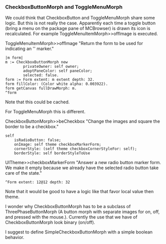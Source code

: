 ### CheckboxButtonMorph and ToggleMenuMorph

We could think that CheckboxButton and ToggleMenuMorph share some logic. But this is not really the case.
Apparently each time a toggle button (bring a menu on the package pane of MCBrowser) is drawn its icon is recalculated.
For example ToggleMenuItemMorph>>offImage is executed.


ToggleMenuItemMorph>>offImage
	"Return the form to be used for indicating an '<off>' marker."
	
	|m form|
	m := CheckboxButtonMorph new
			privateOwner: self owner;
			adoptPaneColor: self paneColor;
			selected: false.
	form := Form extent: m extent depth: 32.
	form fillColor: (Color white alpha: 0.003922).
	form getCanvas fullDrawMorph: m.
	^form

Note that this could be cached.


For ToggleMenuMorph this is different. 

CheckboxButtonMorph>>beCheckbox
	"Change the images and square the border
	to be a checkbox."

	self
		isRadioButton: false;
		onImage: self theme checkboxMarkerForm;
		cornerStyle: (self theme checkboxCornerStyleFor: self);
		borderStyle: self borderStyleToUse
		
UITheme>>checkboxMarkerForm
	"Answer a new radio button marker form. We make it empty because we already have the selected radio button take care of the state."

	^Form extent: 12@12 depth: 32
	
Note that it would be good to have a logic like that favor local value then theme.


I wonder why CheckboxButtonMorph has to be a subclass of ThreePhaseButtonMorph (A button morph with separate images for on, off, and pressed with the mouse.). Currently the use that we have of CheckboxButtonMorph look binary (on/off).

I suggest to define 
	SimpleCheckboxButtonMorph with a simple boolean behavior.